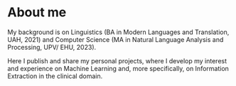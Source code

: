 # About me

My background is on Linguistics (BA in Modern Languages and Translation, UAH, 2021) and Computer Science (MA in Natural Language Analysis and Processing, UPV/ EHU, 2023). 

Here I publish and share my personal projects, where I develop my interest and experience on Machine Learning and, more specifically, on Information Extraction in the clinical domain.
